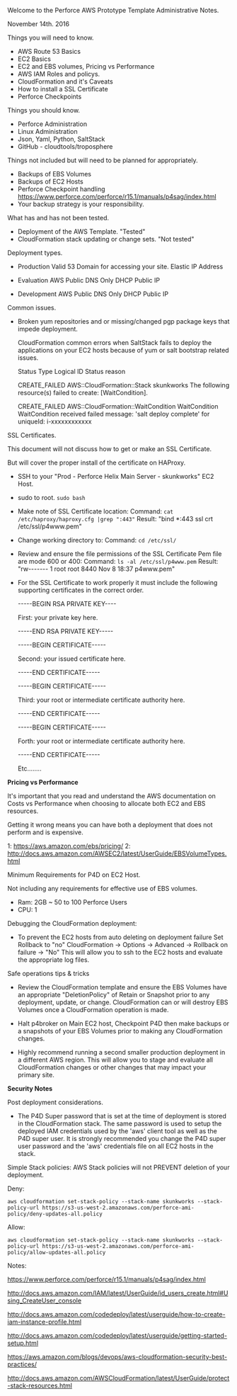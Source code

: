 Welcome to the Perforce AWS Prototype Template Administrative Notes.

November 14th. 2016  

Things you will need to know.
 - AWS Route 53 Basics
 - EC2 Basics
 - EC2 and EBS volumes, Pricing vs Performance 
 - AWS IAM Roles and policys.
 - CloudFormation and it's Caveats
 - How to install a SSL Certificate
 - Perforce Checkpoints

Things you should know.
 - Perforce Administration 
 - Linux Administration 
 - Json, Yaml, Python, SaltStack
 - GitHub - cloudtools/troposphere

Things not included but will need to be planned for appropriately.     
 - Backups of EBS Volumes
 - Backups of EC2 Hosts 
 - Perforce Checkpoint handling
   https://www.perforce.com/perforce/r15.1/manuals/p4sag/index.html
 - Your backup strategy is your responsibility.  

What has and has not been tested.
 - Deployment of the AWS Template. "Tested"
 - CloudFormation stack updating or change sets. "Not tested" 

Deployment types.
 - Production
   Valid 53 Domain for accessing your site.
   Elastic IP Address

 - Evaluation 
   AWS Public DNS Only
   DHCP Public IP

 - Development 
   AWS Public DNS Only
   DHCP Public IP

Common issues.
 - Broken yum repositories and or missing/changed pgp package keys that impede deployment.

   CloudFormation common errors when SaltStack fails to deploy the applications on your EC2 hosts because of yum or salt bootstrap related issues.  

   Status          Type                                Logical ID    Status reason

   CREATE_FAILED   AWS::CloudFormation::Stack          skunkworks    The following resource(s) failed to create: [WaitCondition].

   CREATE_FAILED   AWS::CloudFormation::WaitCondition                WaitCondition   WaitCondition received failed message: 'salt deploy complete' for uniqueId: i-xxxxxxxxxxxx
   
SSL Certificates. 

  This document will not discuss how to get or make an SSL Certificate. 

  But will cover the proper install of the certificate on HAProxy.
  
  - SSH to your "Prod - Perforce Helix Main Server - skunkworks" EC2 Host.

  - sudo to root. `sudo bash`

  - Make note of SSL Certificate location:
    Command: `cat /etc/haproxy/haproxy.cfg |grep ":443"`
    Result: "bind      *:443         ssl crt /etc/ssl/p4www.pem" 

  - Change working directory to:
    Command: `cd /etc/ssl/`

  - Review and ensure the file permissions of the SSL Certificate Pem file are mode 600 or 400:
    Command:  `ls -al /etc/ssl/p4www.pem`
    Result: "rw-------  1 root root 8440 Nov  8 18:37 p4www.pem"

  - For the SSL Certificate to work properly it must include the following supporting certificates in the correct order. 

    -----BEGIN RSA PRIVATE KEY----

      First: your private key here.

    -----END RSA PRIVATE KEY-----

    -----BEGIN CERTIFICATE-----

      Second: your issued certificate here.

    -----END CERTIFICATE-----

    -----BEGIN CERTIFICATE-----

      Third: your root or intermediate certificate authority here.

    -----END CERTIFICATE-----

    -----BEGIN CERTIFICATE-----

      Forth: your root or intermediate certificate authority here.

    -----END CERTIFICATE-----

    Etc........ 


**Pricing vs Performance**

  It's important that you read and understand the AWS documentation on Costs vs Performance when choosing to allocate both EC2 and EBS resources. 

  Getting it wrong means you can have both a deployment that does not perform and is expensive. 

  1: https://aws.amazon.com/ebs/pricing/ 
  2: http://docs.aws.amazon.com/AWSEC2/latest/UserGuide/EBSVolumeTypes.html 
  
  Minimum Requirements for P4D on EC2 Host.

  Not including any requirements for effective use of EBS volumes.
   - Ram: 2GB ~ 50 to 100 Perforce Users 
   - CPU: 1

Debugging the CloudFormation deployment:
 - To prevent the EC2 hosts from auto deleting on deployment failure Set Rollback to "no"
   CloudFormation -> Options ->  Advanced -> Rollback on failure -> "No"
   This will allow you to ssh to the EC2 hosts and evaluate the appropriate log files. 

Safe operations tips & tricks
 - Review the CloudFormation template and ensure the EBS Volumes have an appropriate "DeletionPolicy" of Retain or Snapshot prior to any deployment, update, or change.
   CloudFormation can or will destroy EBS Volumes once a CloudFormation operation is made.

 - Halt p4broker on Main EC2 host, Checkpoint P4D then make backups or a snapshots of your EBS Volumes prior to making any CloudFormation changes.

 - Highly recommend running a second smaller production deployment in a different AWS region. 
   This will allow you to stage and evaluate all CloudFormation changes or other changes that may impact your primary site.


**Security Notes** 

  Post deployment considerations.     
  - The P4D Super password that is set at the time of deployment is stored in the CloudFormation stack.
    The same password is used to setup the deployed IAM credentials used by the 'aws' client tool as well as the P4D super user.
    It is strongly recommended you change the P4D super user password and the 'aws' credentials file on all EC2 hosts in the stack.    

Simple Stack policies:
  AWS Stack policies will not PREVENT deletion of your deployment.
  
  Deny: 

    aws cloudformation set-stack-policy --stack-name skunkworks --stack-policy-url https://s3-us-west-2.amazonaws.com/perforce-ami-policy/deny-updates-all.policy

  Allow: 

    aws cloudformation set-stack-policy --stack-name skunkworks --stack-policy-url https://s3-us-west-2.amazonaws.com/perforce-ami-policy/allow-updates-all.policy

 Notes: 

  https://www.perforce.com/perforce/r15.1/manuals/p4sag/index.html

  http://docs.aws.amazon.com/IAM/latest/UserGuide/id_users_create.html#Using_CreateUser_console 

  http://docs.aws.amazon.com/codedeploy/latest/userguide/how-to-create-iam-instance-profile.html

  http://docs.aws.amazon.com/codedeploy/latest/userguide/getting-started-setup.html 

  https://aws.amazon.com/blogs/devops/aws-cloudformation-security-best-practices/

  http://docs.aws.amazon.com/AWSCloudFormation/latest/UserGuide/protect-stack-resources.html

